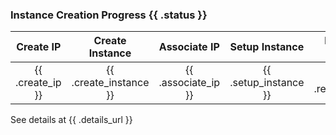 ### Instance Creation Progress {{ .status }}

|    Create IP     |    Create Instance     |    Associate IP     |    Setup Instance     |    Retrieve Connection URL    |    Send Email     |
| :--------------: | :--------------------: | :-----------------: | :-------------------: | :---------------------------: | :---------------: |
| {{ .create_ip }} | {{ .create_instance }} | {{ .associate_ip }} | {{ .setup_instance }} | {{ .retrieve_connection_url}} | {{ .send_email }} |

See details at {{ .details_url }}
